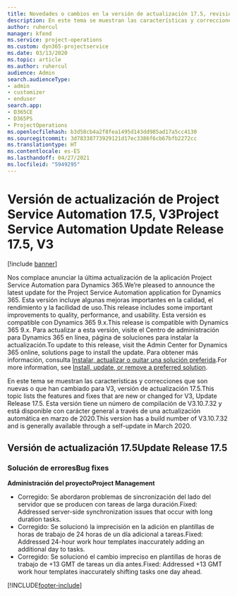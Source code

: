 ```yaml
---
title: Novedades o cambios en la versión de actualización 17.5, revisión, V3, de Project Service Automation
description: En este tema se muestran las características y correcciones que están disponibles en la versión de actualización 17.5, V3, de Project Service Automation.
author: ruhercul
manager: kfend
ms.service: project-operations
ms.custom: dyn365-projectservice
ms.date: 03/13/2020
ms.topic: article
ms.author: ruhercul
audience: Admin
search.audienceType:
- admin
- customizer
- enduser
search.app:
- D365CE
- D365PS
- ProjectOperations
ms.openlocfilehash: b3d58cb4a2f8fea1495d143dd985ad17a5cc4130
ms.sourcegitcommit: 3d78338773929121d17ec3386f6cb67bfb2272cc
ms.translationtype: HT
ms.contentlocale: es-ES
ms.lasthandoff: 04/27/2021
ms.locfileid: "5949295"
---
```

# <a name="project-service-automation-update-release-175-v3"></a><span data-ttu-id="4aa9c-103">Versión de actualización de Project Service Automation 17.5, V3</span><span class="sxs-lookup"><span data-stu-id="4aa9c-103">Project Service Automation Update Release 17.5, V3</span></span>

[!include [banner](../includes/psa-now-project-operations.md)]

<span data-ttu-id="4aa9c-104">Nos complace anunciar la última actualización de la aplicación Project Service Automation para Dynamics 365.</span><span class="sxs-lookup"><span data-stu-id="4aa9c-104">We’re pleased to announce the latest update for the Project Service Automation application for Dynamics 365.</span></span> <span data-ttu-id="4aa9c-105">Esta versión incluye algunas mejoras importantes en la calidad, el rendimiento y la facilidad de uso.</span><span class="sxs-lookup"><span data-stu-id="4aa9c-105">This release includes some important improvements to quality, performance, and usability.</span></span>  <span data-ttu-id="4aa9c-106">Esta versión es compatible con Dynamics 365 9.x.</span><span class="sxs-lookup"><span data-stu-id="4aa9c-106">This release is compatible with Dynamics 365 9.x.</span></span> <span data-ttu-id="4aa9c-107">Para actualizar a esta versión, visite el Centro de administración para Dynamics 365 en línea, página de soluciones para instalar la actualización.</span><span class="sxs-lookup"><span data-stu-id="4aa9c-107">To update to this release, visit the Admin Center for Dynamics 365 online, solutions page to install the update.</span></span> <span data-ttu-id="4aa9c-108">Para obtener más información, consulta [Instalar, actualizar o quitar una solución preferida](/power-platform/admin/install-remove-preferred-solution).</span><span class="sxs-lookup"><span data-stu-id="4aa9c-108">For more information, see [Install, update, or remove a preferred solution](/power-platform/admin/install-remove-preferred-solution).</span></span>

<span data-ttu-id="4aa9c-109">En este tema se muestran las características y correcciones que son nuevas o que han cambiado para V3, versión de actualización 17.5.</span><span class="sxs-lookup"><span data-stu-id="4aa9c-109">This topic lists the features and fixes that are new or changed for V3, Update Release 17.5.</span></span> <span data-ttu-id="4aa9c-110">Esta versión tiene un número de compilación de V3.10.7.32 y está disponible con carácter general a través de una actualización automática en marzo de 2020.</span><span class="sxs-lookup"><span data-stu-id="4aa9c-110">This version has a build number of V3.10.7.32 and is generally available through a self-update in March 2020.</span></span>


## <a name="update-release-175"></a><span data-ttu-id="4aa9c-111">Versión de actualización 17.5</span><span class="sxs-lookup"><span data-stu-id="4aa9c-111">Update Release 17.5</span></span>

### <a name="bug-fixes"></a><span data-ttu-id="4aa9c-112">Solución de errores</span><span class="sxs-lookup"><span data-stu-id="4aa9c-112">Bug fixes</span></span>


<span data-ttu-id="4aa9c-113">**Administración del proyecto**</span><span class="sxs-lookup"><span data-stu-id="4aa9c-113">**Project Management**</span></span>

- <span data-ttu-id="4aa9c-114">Corregido: Se abordaron problemas de sincronización del lado del servidor que se producen con tareas de larga duración.</span><span class="sxs-lookup"><span data-stu-id="4aa9c-114">Fixed: Addressed server-side synchronization issues that occur with long duration tasks.</span></span>
- <span data-ttu-id="4aa9c-115">Corregido: Se solucionó la imprecisión en la adición en plantillas de horas de trabajo de 24 horas de un día adicional a tareas.</span><span class="sxs-lookup"><span data-stu-id="4aa9c-115">Fixed: Addressed 24-hour work hour templates inaccurately adding an additional day to tasks.</span></span>
- <span data-ttu-id="4aa9c-116">Corregido: Se solucionó el cambio impreciso en plantillas de horas de trabajo de +13 GMT de tareas un día antes.</span><span class="sxs-lookup"><span data-stu-id="4aa9c-116">Fixed: Addressed +13 GMT work hour templates inaccurately shifting tasks one day ahead.</span></span>



[!INCLUDE[footer-include](../includes/footer-banner.md)]